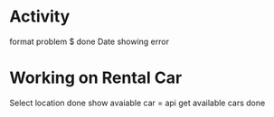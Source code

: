 # Activity
format problem
$ done
Date showing error


# Working on Rental Car



Select location done
show avaiable car = api get available cars done
 